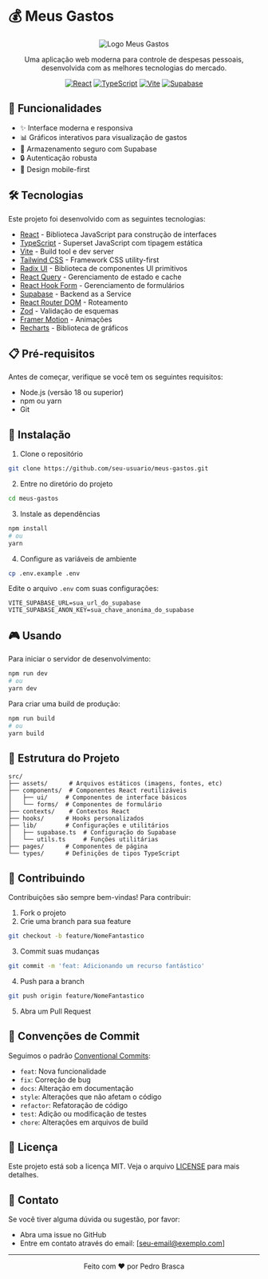 # 💰 Meus Gastos

<div align="center">

![Logo Meus Gastos](public/favicon.ico)

Uma aplicação web moderna para controle de despesas pessoais, desenvolvida com as melhores tecnologias do mercado.

[![React](https://img.shields.io/badge/React-20232A?style=for-the-badge&logo=react&logoColor=61DAFB)](https://react.dev/)
[![TypeScript](https://img.shields.io/badge/TypeScript-007ACC?style=for-the-badge&logo=typescript&logoColor=white)](https://www.typescriptlang.org/)
[![Vite](https://img.shields.io/badge/Vite-646CFF?style=for-the-badge&logo=vite&logoColor=white)](https://vitejs.dev/)
[![Supabase](https://img.shields.io/badge/Supabase-181818?style=for-the-badge&logo=supabase&logoColor=white)](https://supabase.com/)

</div>

## 🚀 Funcionalidades

- ✨ Interface moderna e responsiva
- 📊 Gráficos interativos para visualização de gastos
- 💾 Armazenamento seguro com Supabase
- 🔒 Autenticação robusta
- 📱 Design mobile-first

## 🛠️ Tecnologias

Este projeto foi desenvolvido com as seguintes tecnologias:

- [React](https://react.dev/) - Biblioteca JavaScript para construção de interfaces
- [TypeScript](https://www.typescriptlang.org/) - Superset JavaScript com tipagem estática
- [Vite](https://vitejs.dev/) - Build tool e dev server
- [Tailwind CSS](https://tailwindcss.com/) - Framework CSS utility-first
- [Radix UI](https://www.radix-ui.com/) - Biblioteca de componentes UI primitivos
- [React Query](https://tanstack.com/query/latest) - Gerenciamento de estado e cache
- [React Hook Form](https://react-hook-form.com/) - Gerenciamento de formulários
- [Supabase](https://supabase.com/) - Backend as a Service
- [React Router DOM](https://reactrouter.com/) - Roteamento
- [Zod](https://zod.dev/) - Validação de esquemas
- [Framer Motion](https://www.framer.com/motion/) - Animações
- [Recharts](https://recharts.org/) - Biblioteca de gráficos

## 📋 Pré-requisitos

Antes de começar, verifique se você tem os seguintes requisitos:

- Node.js (versão 18 ou superior)
- npm ou yarn
- Git

## 🚀 Instalação

1. Clone o repositório

```bash
git clone https://github.com/seu-usuario/meus-gastos.git
```

2. Entre no diretório do projeto

```bash
cd meus-gastos
```

3. Instale as dependências

```bash
npm install
# ou
yarn
```

4. Configure as variáveis de ambiente

```bash
cp .env.example .env
```

Edite o arquivo `.env` com suas configurações:

```env
VITE_SUPABASE_URL=sua_url_do_supabase
VITE_SUPABASE_ANON_KEY=sua_chave_anonima_do_supabase
```

## 🎮 Usando

Para iniciar o servidor de desenvolvimento:

```bash
npm run dev
# ou
yarn dev
```

Para criar uma build de produção:

```bash
npm run build
# ou
yarn build
```

## 📁 Estrutura do Projeto

```
src/
├── assets/      # Arquivos estáticos (imagens, fontes, etc)
├── components/  # Componentes React reutilizáveis
│   ├── ui/     # Componentes de interface básicos
│   └── forms/  # Componentes de formulário
├── contexts/    # Contextos React
├── hooks/      # Hooks personalizados
├── lib/        # Configurações e utilitários
│   ├── supabase.ts  # Configuração do Supabase
│   └── utils.ts     # Funções utilitárias
├── pages/      # Componentes de página
└── types/      # Definições de tipos TypeScript
```

## 🤝 Contribuindo

Contribuições são sempre bem-vindas! Para contribuir:

1. Fork o projeto
2. Crie uma branch para sua feature

```bash
git checkout -b feature/NomeFantastico
```

3. Commit suas mudanças

```bash
git commit -m 'feat: Adicionando um recurso fantástico'
```

4. Push para a branch

```bash
git push origin feature/NomeFantastico
```

5. Abra um Pull Request

## 📝 Convenções de Commit

Seguimos o padrão [Conventional Commits](https://www.conventionalcommits.org/):

- `feat`: Nova funcionalidade
- `fix`: Correção de bug
- `docs`: Alteração em documentação
- `style`: Alterações que não afetam o código
- `refactor`: Refatoração de código
- `test`: Adição ou modificação de testes
- `chore`: Alterações em arquivos de build

## 📄 Licença

Este projeto está sob a licença MIT. Veja o arquivo [LICENSE](LICENSE) para mais detalhes.

## 📧 Contato

Se você tiver alguma dúvida ou sugestão, por favor:

- Abra uma issue no GitHub
- Entre em contato através do email: [seu-email@exemplo.com]

---

<div align="center">
Feito com ❤️ por Pedro Brasca
</div>
